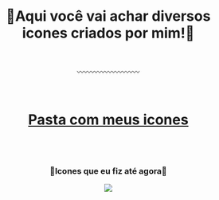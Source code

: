 <h1 align="center">🔶Aqui você vai achar diversos icones criados por mim!🔶</h1>

</br>
<p align="center">〰️〰️〰️〰️〰️〰️〰️〰️〰️</p>
</br>

<h1 align="center"><a href="https://github.com/isonhar/Meus-Icones/tree/main/Imagens/Icons">Pasta com meus icones</a></h1>

</br></br>

<h3 align="center">🔸Icones que eu fiz até agora🔸</h3>

<p align="center">
  <img  src="https://github.com/isonhar/Extra/blob/main/Imagens/Icons/.Todos%20os%20icones.png">
</p>
